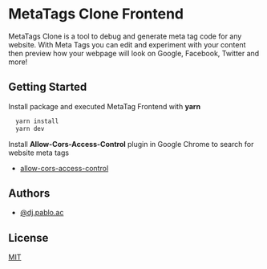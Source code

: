 
# MetaTags Clone Frontend

MetaTags Clone is a tool to debug and generate meta tag code for any website. With Meta Tags you can edit and experiment with your content then preview how your webpage will look on Google, Facebook, Twitter and more!

## Getting Started

Install package and executed MetaTag Frontend with **yarn**

```bash
  yarn install
  yarn dev
```

Install **Allow-Cors-Access-Control** plugin in Google Chrome to search for website meta tags 

- [allow-cors-access-control](https://chrome.google.com/webstore/detail/allow-cors-access-control/lhobafahddgcelffkeicbaginigeejlf)

## Authors

- [@dj.pablo.ac](https://gitlab.com/dj.pablo.ac)


## License

[MIT](https://choosealicense.com/licenses/mit/)
